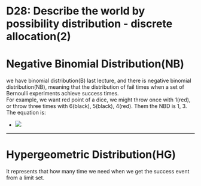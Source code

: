 # D28: Describe the world by possibility distribution - discrete allocation(2)

# Negative Binomial Distribution(NB)
we have binomial distribution(B) last lecture, and there is negative binomial distribution(NB), meaning that the distribution of fail times when a set of Bernoulli experiments achieve success times.<br>
For example, we want red point of a dice, we might throw once with 1(red), or throw three times with 6(black), 5(black), 4(red). Them the NBD is 1, 3.<br>
The equation is:<br>
- <img src="https://latex.codecogs.com/gif.latex?P(X=x)=C^{x-1}_{k-1}p^k(1-p)^{x-k}" />
* * *
# Hypergeometric Distribution(HG)
It represents that how many time we need when we get the success event from a limit set. 
